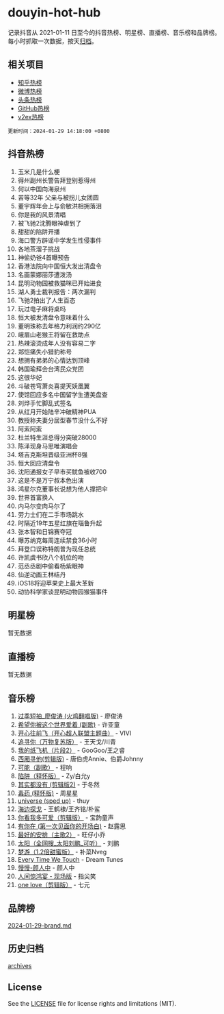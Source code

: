 # douyin-hot-hub

记录抖音从 2021-01-11 日至今的抖音热榜、明星榜、直播榜、音乐榜和品牌榜。每小时抓取一次数据，按天[归档](archives)。

## 相关项目

- [知乎热榜](https://github.com/lonnyzhang423/zhihu-hot-hub)
- [微博热榜](https://github.com/lonnyzhang423/weibo-hot-hub)
- [头条热榜](https://github.com/lonnyzhang423/toutiao-hot-hub)
- [GitHub热榜](https://github.com/lonnyzhang423/github-hot-hub)
- [v2ex热榜](https://github.com/lonnyzhang423/v2ex-hot-hub)


`更新时间：2024-01-29 14:18:00 +0800`

## 抖音热榜

1. 玉米几是什么梗
1. 得州副州长警告拜登别惹得州
1. 何以中国向海泉州
1. 苦等32年 父亲与被拐儿女团圆
1. 董宇辉年会上与俞敏洪相拥落泪
1. 你是我的风景清唱
1. 被飞驰2沈腾眼神虐到了
1. 甜甜的陷阱开播
1. 海口警方辟谣中学发生性侵事件
1. 各地茶溜子挑战
1. 神偷奶爸4首曝预告
1. 香港法院向中国恒大发出清盘令
1. 名画蒙娜丽莎遭泼汤
1. 昆明动物园被救猫咪已开始进食
1. 湖人勇士裁判报告：两次漏判
1. 飞驰2拍出了人生百态
1. 玩过电子麻将桌吗
1. 恒大被发清盘令意味着什么
1. 董明珠称去年格力利润约290亿
1. 峨眉山老猴王将留在救助点
1. 热辣滚烫成年人没有容易二字
1. 郑恺痛失小猎豹称号
1. 想拥有弟弟的心情达到顶峰
1. 韩国瑜拜会台湾民众党团
1. 这很华妃
1. 斗破苍穹萧炎喜提天妖凰翼
1. 使馆回应多名中国留学生遭美盘查
1. 刘烨手忙脚乱式签名
1. 从红月开始陆辛冲破精神PUA
1. 教授称夫妻分居型春节没什么不好
1. 阿索阿索
1. 杜兰特生涯总得分突破28000
1. 陈泽现身马思唯演唱会
1. 塔吉克斯坦晋级亚洲杯8强
1. 恒大回应清盘令
1. 沈阳通报女子早市买鱿鱼被收700
1. 这是不是万宁叔本色出演
1. 鸿星尔克董事长说想为他人撑把伞
1. 世界首富换人
1. 内马尔变肉马尔了
1. 劳力士们在二手市场跳水
1. 时隔近19年五星红旗在瑙鲁升起
1. 张本智和日锦赛夺冠
1. 曝苏纳克每周连续禁食36小时
1. 拜登口误称特朗普为现任总统
1. 许凯虞书欣八个机位的吻
1. 范丞丞剧中偷看杨紫眼神
1. 仙逆动画王林结丹
1. iOS18将迎苹果史上最大革新
1. 动协科学家谈昆明动物园猴猫事件

## 明星榜

暂无数据

## 直播榜

暂无数据

## 音乐榜

1. [过季短袖_廖俊涛 (火鸡翻唱版)](https://sf86-cdn-tos.douyinstatic.com/obj/tos-cn-ve-2774/ogQVJl0tRBKxQgZji7YClFEBrVDeHpPTWfCZbQ) - 廖俊涛
1. [希望你被这个世界爱着 (副歌)](https://sf86-cdn-tos.douyinstatic.com/obj/tos-cn-ve-2774/oUHCmWQfZlE3QQBKBeD8rCFLpJzPgCpImhsxMt) - 许亚童
1. [开心往前飞（开心超人联盟主题曲）](https://sf6-cdn-tos.douyinstatic.com/obj/tos-cn-ve-2774/9d8fb7c82cf1421fb93a9fe925275e0a) - VIVI
1. [追寻你（万物复苏版）](https://sf86-cdn-tos.douyinstatic.com/obj/tos-cn-ve-2774/oYeAZJsbjIDit9APmBg8u6uDUQnHmoCf3gbo74) - 王天戈/川青
1. [我的纸飞机（片段2）](https://sf3-cdn-tos.douyinstatic.com/obj/tos-cn-ve-2774/oM2ZrKcg2CD5AeRB2gkeXOFB1IxAGJdZPazYHf) - GooGoo/王之睿
1. [西厢寻他(剪辑版)](https://sf86-cdn-tos.douyinstatic.com/obj/tos-cn-ve-2774/oUsAVfAQKlRNxEv5qxvIB8o5qmIWUcXbzJKJhw) - 唐伯虎Annie、伯爵Johnny
1. [可能（副歌）](https://sf86-cdn-tos.douyinstatic.com/obj/tos-cn-ve-2774/cde1731888894259b333569393c2fb51) - 程响
1. [陷阱（释怀版）](https://sf3-cdn-tos.douyinstatic.com/obj/tos-cn-ve-2774/oE8C21LeZrzKLDFfQYgMzx4GAIHageG5IzayY7) - Zy/白允y
1. [其实都没有 (剪辑版2)](https://sf86-cdn-tos.douyinstatic.com/obj/tos-cn-ve-2774/oEBNQenHZtBhxYjGgUDQk0BCHTigQafgFlbQ7k) - 于冬然
1. [毒药 (释怀版)](https://sf86-cdn-tos.douyinstatic.com/obj/tos-cn-ve-2774/oYILMEAzspdZBIzy4frJNB8ZHPHWAhiwowd4Ad) - 周星星
1. [universe (sped up)](https://sf86-cdn-tos.douyinstatic.com/obj/tos-cn-ve-2774/oIQnurQLDCsdYeegkM4CKuVb23MZBXtX6QB8bv) - thuy
1. [海边探戈](https://sf86-cdn-tos.douyinstatic.com/obj/tos-cn-ve-2774/os9gE0VQCGqt6VQkZDyBBYvfSDY0QFe3vVmubn) - 王鹤棣/王齐铭/朴鲨
1. [你看我多可爱（剪辑版）](https://sf86-cdn-tos.douyinstatic.com/obj/tos-cn-ve-2774/018d241ee66a4a189b2fa9ea2fe3363d) - 宝韵童声
1. [有你在 (第一次见面你的开场白)](https://sf86-cdn-tos.douyinstatic.com/obj/tos-cn-ve-2774/oAthrQ3ClJBfI57uBoFEgNDYtNCZ0TSYQQfxQ0) - 赵露思
1. [最好的安排（主歌2）](https://sf86-cdn-tos.douyinstatic.com/obj/tos-cn-ve-2774/oMMZX1DuHpMwgoDztBmZswgQnbCeeANZxBHkFY) - 旺仔小乔
1. [太阳（全网搜_太阳刘鹏_可听）](https://sf3-cdn-tos.douyinstatic.com/obj/tos-cn-ve-2774/ogWbyIQnlBFImVbeDocRdCIYtBHlbJXgfZMvgz) - 刘鹏
1. [梦游（1.2倍甜蜜版）](https://sf86-cdn-tos.douyinstatic.com/obj/tos-cn-ve-2774/o4gyAUm8hwufoEABmwVIiQtHsFuGzAEEWtNMzo) - 补菜Nveg
1. [Every Time We Touch](https://sf86-cdn-tos.douyinstatic.com/obj/tos-cn-ve-2774/ogN6lUKQeBBfEVhIOMikG1CcJjugxk1tztZyhP) - Dream Tunes
1. [慢慢-颜人中](https://sf86-cdn-tos.douyinstatic.com/obj/tos-cn-ve-2774/ocjHNfBXdBxQNC8ZGAeoLMFTUgtBg8bkExunDC) - 颜人中
1. [人间惊鸿宴 - 现场版](https://sf86-cdn-tos.douyinstatic.com/obj/tos-cn-ve-2774/osF4mrPePAf2Yv8Wfr5fATCHZwL5h1QiGQAKwz) - 指尖笑
1. [one love（剪辑版）](https://sf86-cdn-tos.douyinstatic.com/obj/tos-cn-ve-2774/o4utbbKzHedACBQ0bkG7ZBgUvDQzbBDnYd1f1k) - 七元

## 品牌榜

[2024-01-29-brand.md](archives/2024-01-29-brand.md)

## 历史归档

[archives](archives)

## License

See the [LICENSE](LICENSE) file for license rights and limitations (MIT).
